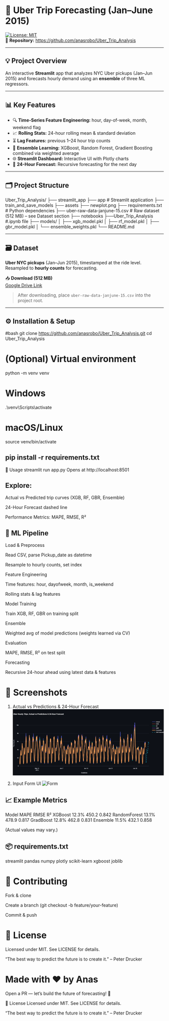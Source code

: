 # 🚕 Uber Trip Forecasting (Jan–June 2015)

[![License: MIT](https://img.shields.io/badge/License-MIT-blue.svg)](LICENSE)  
🔗 **Repository:** https://github.com/anasrobo/Uber_Trip_Analysis

---

## 💡 Project Overview
An interactive **Streamlit** app that analyzes NYC Uber pickups (Jan–Jun 2015) and forecasts hourly demand using an **ensemble** of three ML regressors.  

---

## 📊 Key Features
- 🔍 **Time-Series Feature Engineering:** hour, day-of-week, month, weekend flag  
- 📈 **Rolling Stats:** 24-hour rolling mean & standard deviation  
- ⏳ **Lag Features:** previous 1–24 hour trip counts  
- 🤖 **Ensemble Learning:** XGBoost, Random Forest, Gradient Boosting combined via weighted average  
- 🌐 **Streamlit Dashboard:** Interactive UI with Plotly charts  
- 🔮 **24-Hour Forecast:** Recursive forecasting for the next day  

---

## 🗂️ Project Structure

Uber_Trip_Analysis/
├── streamlit_app
   ├── app # Streamlit application
   ├── train_and_save_models 
├── assets
    ├── newplot.png 
├── requirements.txt # Python dependencies
├── uber-raw-data-janjune-15.csv # Raw dataset (512 MB) – see Dataset section
├── notebooks
   ├──Uber_Trip_Analysis #.ipynb file
├── models/
│ ├── xgb_model.pkl
│ ├── rf_model.pkl
│ ├── gbr_model.pkl
│ └── ensemble_weights.pkl
└── README.md


---

## 🗃️ Dataset

**Uber NYC pickups** (Jan–Jun 2015), timestamped at the ride level. Resampled to **hourly counts** for forecasting.

📥 **Download (512 MB)**  
[Google Drive Link](https://drive.google.com/file/d/1rFylpFEkT9rWmWJpvsIgCpMiD3lrDxFF/view?usp=sharing)

> After downloading, place `uber-raw-data-janjune-15.csv` into the project root.

---

## ⚙️ Installation & Setup

#bash
git clone https://github.com/anasrobo/Uber_Trip_Analysis.git
cd Uber_Trip_Analysis

# (Optional) Virtual environment
python -m venv venv
# Windows
.\venv\Scripts\activate
# macOS/Linux
source venv/bin/activate


## pip install -r requirements.txt
🚀 Usage
streamlit run app.py
Opens at http://localhost:8501

## Explore:

Actual vs Predicted trip curves (XGB, RF, GBR, Ensemble)

24-Hour Forecast dashed line

Performance Metrics: MAPE, RMSE, R²

## 🤖 ML Pipeline
Load & Preprocess

Read CSV, parse Pickup_date as datetime

Resample to hourly counts, set index

Feature Engineering

Time features: hour, dayofweek, month, is_weekend

Rolling stats & lag features

Model Training

Train XGB, RF, GBR on training split

Ensemble

Weighted avg of model predictions (weights learned via CV)

Evaluation

MAPE, RMSE, R² on test split

Forecasting

Recursive 24-hour ahead using latest data & features

# 📸 Screenshots
1. Actual vs Predictions & 24-Hour Forecast
![Actvspred](assets/newplot.png)

2. Input Form UI
![Form](screenshots/form.png)

## 📈 Example Metrics
Model	MAPE	RMSE	R²
XGBoost	12.3%	450.2	0.842
RandomForest	13.1%	478.9	0.817
GradBoost	12.8%	462.8	0.831
Ensemble	11.5%	432.1	0.858

(Actual values may vary.)

## 📦 requirements.txt
streamlit
pandas
numpy
plotly
scikit-learn
xgboost
joblib
# 🤝 Contributing
Fork & clone

Create a branch (git checkout -b feature/your-feature)

Commit & push

# 📄 License
Licensed under MIT. See LICENSE for details.

“The best way to predict the future is to create it.” – Peter Drucker

# Made with ❤️ by Anas

Open a PR — let’s build the future of forecasting! 🚀

📄 License
Licensed under MIT. See LICENSE for details.

“The best way to predict the future is to create it.” – Peter Drucker
